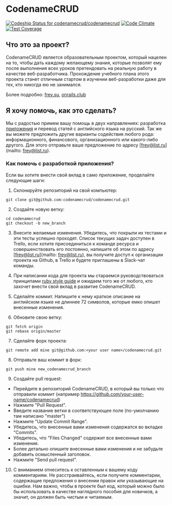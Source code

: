 # CodenameCRUD
[![Codeship Status for codenamecrud/codenamecrud](https://codeship.com/projects/60db15a0-dae1-0132-35e9-7e6cf4be967c/status?branch=master)](https://codeship.com/projects/79439)
[![Code Climate](https://codeclimate.com/github/codenamecrud/codenamecrud/badges/gpa.svg)](https://codeclimate.com/github/codenamecrud/codenamecrud)
[![Test Coverage](https://codeclimate.com/github/codenamecrud/codenamecrud/badges/coverage.svg)](https://codeclimate.com/github/codenamecrud/codenamecrud/coverage)
## Что это за проект?

CodenameCRUD является образовательным проектом, который нацелен на то, чтобы дать каждому желающему знания, которые позволят ему после выполнения всех уроков претендовать на реальную работу в качестве веб-разработчика. Прохождение учебного плана этого проекта станет отличным стартом в изучении веб-разработки даже для тех, кто никогда ею не занимался.

Более подробно: [frey.su](http://frey.su/codenamecrud-free-web-development-courses), [onrails.club](http://onrails.club/t/codenamecrud/346)

## Я хочу помочь, как это сделать?

Мы с радостью примем вашу помощь в двух направлениях: разработка [приложения](https://github.com/codenamecrud/codenamecrud) и перевод статей с английского языка на русский. Так же вы можете предложить другие варианты содействия любого рода: информационного, финансового, организационного или какого-либо другого. Для этого отправьте ваше предложение по адресу [frey@list.ru](mailto: frey@list.ru).

### Как помочь с разработкой приложения?

Если вы хотите внести свой вклад в само приложение, проделайте следующие шаги:

1. Склонируйте репозиторий на свой компьютер:

```
git clone git@github.com:codenamecrud/codenamecrud.git
```

2. Создайте новую ветку:

```
cd codenamecrud
git checkout -b new_branch
```

3. Внесите желаемые изменения. Убедитесь, что покрыли их тестами и эти тесты успешно проходят.
Список текущих задач доступен в Trello, если хотите присоединиться к команде ресурса и совершенствовать его постоянно, напишите об этом по адресу [frey@list.ru](mailto: frey@list.ru), вы получите доступ к организации проекта на Github, в Trello и будете приглашены в Slack-чат команды.

4. При написании кода для проекта мы стараемся руководствоваться принципами [ruby style guide](https://github.com/arbox/ruby-style-guide/blob/master/README-ruRU.md) и ожидаем того же от любого, кто захочет внести свой вклад в развитие CodenameCRUD.

5. Сделайте коммит. Напишите к нему краткое описание на английском языке не длиннее 72 символов, которые емко опишет внесенные изменения.

6. Обновите свою ветку:

```
git fetch origin
git rebase origin/master
```

7. Сделайте форк проекта:

```
git remote add mine git@github.com:<your user name>/codenamecrud.git

```

8. Отправьте ваш коммит в форк:

```
git push mine new_codenamecrud_branch
```

9. Создайте pull request:

 - Перейдите в репозиторий CodenameCRUD, в который вы только что отправили коммит (например https://github.com/your-user-name/codenamecrud)
 - Нажмите "Pull Request".
 - Введите название ветки в соответствующее поле (по-умолчанию там написано "master")
 - Нажмите "Update Commit Range".
 - Убедитесь, что внесенные вами изменения содержатся во вкладке "Commits".
 - Убедитесь, что "Files Changed" содержит все внесенные вами изменения.
 - Более детально опишите внесенные вами изменения и не забудьте добавить осмысленный заголовок.
 - Нажмите "Send pull request".

10. С вниманием отнеситесь к оставленным к вашему коду комментариям. Не расстраивайтесь, если получите комментарии, содержащие предложения о внесении правок или указывающие на ошибки. Нам важно, чтобы в проекте был код, который можно было бы использовать в качестве наглядного пособия для новичков, а значит, он должен быть чистым и читаемым.
